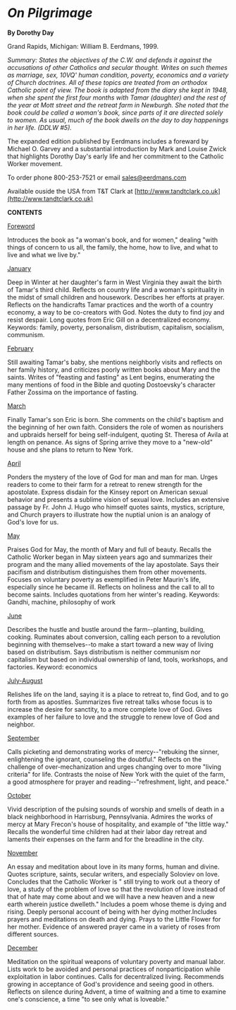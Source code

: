 *On Pilgrimage*
===============

**By Dorothy Day**

Grand Rapids, Michigan: William B. Eerdmans, 1999.

*Summary: States the objectives of the C.W. and defends it against the
accusations of other Catholics and secular thought. Writes on such
themes as marriage, sex, 10VQ' human condition, poverty, economics and a
variety of Church doctrines. All of these topics are treated from an
orthodox Catholic point of view. The book is adapted from the diary she
kept in 1948, when she spent the first four months with Tamar (daughter)
and the rest of the year at Mott street and the retreat farm in
Newburgh. She noted that the book could be called a woman's book, since
parts of it are directed solely to women. As usual, much of the book
dwells on the day to day happenings in her life. (DDLW \#5).*

The expanded edition published by Eerdmans includes a foreward by
Michael O. Garvey and a substantial introduction by Mark and Louise
Zwick that highlights Dorothy Day's early life and her commitment to the
Catholic Worker movement.

To order phone 800-253-7521 or email
[sales@eerdmans.com](mailto:sales@eerdmans.com)

Available ouside the USA from T&T Clark at
[http://www.tandtclark.co.uk](http://www.tandtclark.co.uk)

**CONTENTS**

[Foreword](daytext.cfm?TextID=475)

Introduces the book as "a woman's book, and for women," dealing "with
things of concern to us all, the family, the home, how to live, and what
to live and what we live by."

[January](daytext.cfm?TextID=476)

Deep in Winter at her daughter's farm in West Virginia they await the
birth of Tamar's third child. Reflects on country life and a woman's
spirituality in the midst of small children and housework. Describes her
efforts at prayer. Reflects on the handicrafts Tamar practices and the
worth of a country economy, a way to be co-creators with God. Notes the
duty to find joy and resist despair. Long quotes from Eric Gill on a
decentralized economy. Keywords: family, poverty, personalism,
distributism, capitalism, socialism, communism.

[February](daytext.cfm?TextID=477)

Still awaiting Tamar's baby, she mentions neighborly visits and reflects
on her family history, and criticizes poorly written books about Mary
and the saints. Writes of "feasting and fasting" as Lent begins,
enumerating the many mentions of food in the Bible and quoting
Dostoevsky's character Father Zossima on the importance of fasting.

[March](daytext.cfm?TextID=478)

Finally Tamar's son Eric is born. She comments on the child's baptism
and the beginning of her own faith. Considers the role of women as
nourishers and upbraids herself for being self-indulgent, quoting St.
Theresa of Avila at length on penance. As signs of Spring arrive they
move to a "new-old" house and she plans to return to New York.

[April](daytext.cfm?TextID=479)

Ponders the mystery of the love of God for man and man for man. Urges
readers to come to their farm for a retreat to renew strength for the
apostolate. Express disdain for the Kinsey report on American sexual
behavior and presents a sublime vision of sexual love. Includes an
extensive passage by Fr. John J. Hugo who himself quotes saints,
mystics, scripture, and Church prayers to illustrate how the nuptial
union is an analogy of God's love for us.

[May](daytext.cfm?TextID=480)

Praises God for May, the month of Mary and full of beauty. Recalls the
Catholic Worker began in May sixteen years ago and summarizes their
program and the many allied movements of the lay apostolate. Says their
pacifism and distributism distinguishes them from other movements.
Focuses on voluntary poverty as exemplified in Peter Maurin's life,
especially since he became ill. Reflects on holiness and the call to all
to become saints. Includes quotations from her winter's reading.
Keywords: Gandhi, machine, philosophy of work

[June](daytext.cfm?TextID=481)

Describes the hustle and bustle around the farm--planting, building,
cooking. Ruminates about conversion, calling each person to a revolution
beginning with themselves--to make a start toward a new way of living
based on distributism. Says distributism is neither communism nor
capitalism but based on individual ownership of land, tools, workshops,
and factories. Keyword: economics

[July-August](daytext.cfm?TextID=482)

Relishes life on the land, saying it is a place to retreat to, find God,
and to go forth from as apostles. Summarizes five retreat talks whose
focus is to increase the desire for sanctity, to a more complete love of
God. Gives examples of her failure to love and the struggle to renew
love of God and neighbor.

[September](daytext.cfm?TextID=483)

Calls picketing and demonstrating works of mercy--"rebuking the sinner,
enlightening the ignorant, counseling the doubtful." Reflects on the
challenge of over-mechanization and urges changing over to more "living
criteria" for life. Contrasts the noise of New York with the quiet of
the farm, a good atmosphere for prayer and reading--"refreshment, light,
and peace."

[October](daytext.cfm?TextID=484)

Vivid description of the pulsing sounds of worship and smells of death
in a black neighborhood in Harrisburg, Pennsylvania. Admires the works
of mercy at Mary Frecon's house of hospitality, and example of "the
little way." Recalls the wonderful time children had at their labor day
retreat and laments their expenses on the farm and for the breadline in
the city.

[November](daytext.cfm?TextID=485)

An essay and meditation about love in its many forms, human and divine.
Quotes scripture, saints, secular writers, and especially Soloviev on
love. Concludes that the Catholic Worker is " still trying to work out a
theory of love, a study of the problem of love so that the revolution of
love instead of that of hate may come about and we will have a new
heaven and a new earth wherein justice dwelleth." Includes a poem whose
theme is dying and rising. Deeply personal account of being with her
dying mother.Includes prayers and meditations on death and dying. Prays
to the Little Flower for her mother. Evidence of answered prayer came in
a variety of roses from different sources.

[December](daytext.cfm?TextID=486)

Meditation on the spiritual weapons of voluntary poverty and manual
labor. Lists work to be avoided and personal practices of
nonparticipation while exploitation in labor continues. Calls for
decentralized living. Recommends growing in acceptance of God's
providence and seeing good in others. Reflects on silence during Advent,
a time of waitning and a time to examine one's conscience, a time "to
see only what is loveable."
